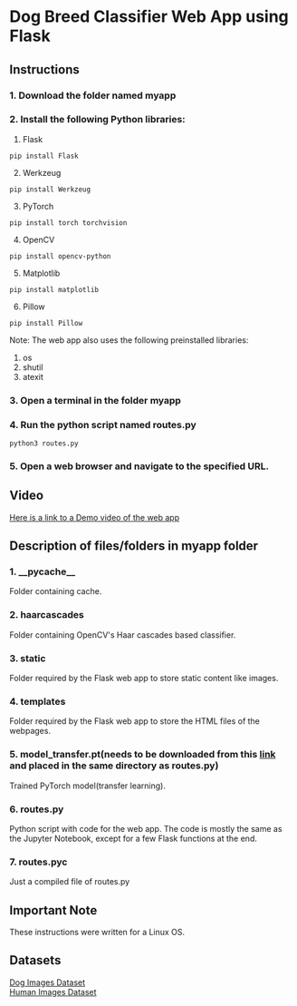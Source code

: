 # Dog Breed Classifier Web App using Flask


## Instructions

### 1. Download the folder named myapp

### 2. Install the following Python libraries:   

1. Flask

  `pip install Flask`

2. Werkzeug

  `pip install Werkzeug`

3. PyTorch

  `pip install torch torchvision`

4. OpenCV

  `pip install opencv-python`

5. Matplotlib

  `pip install matplotlib`

6. Pillow

  `pip install Pillow`

Note: The web app also uses the following preinstalled libraries:   
  1. os  
  2. shutil   
  3. atexit   


### 3. Open a terminal in the folder myapp

### 4. Run the python script named routes.py

   `python3 routes.py`  

### 5. Open a web browser and navigate to the specified URL.


## Video  
[Here is a link to a Demo video of the web app](https://youtu.be/duUZCrp7msc)


## Description of files/folders in myapp folder 


### 1. \_\_pycache\_\_    
Folder containing cache.

### 2. haarcascades  
Folder containing OpenCV's Haar cascades based classifier.  


### 3. static  
Folder required by the Flask web app to store static content like images. 

### 4. templates  
Folder required by the Flask web app to store the HTML files of the webpages.  

### 5. model_transfer.pt(needs to be downloaded from this [link](https://drive.google.com/file/d/1QjW0AYQ7a4f5LpwO3Ceexnd1g3xmcxiw/view?usp=sharing) and placed in the same directory as routes.py)  
Trained PyTorch model(transfer learning).

### 6. routes.py  
Python script with code for the web app. The code is mostly the same as the Jupyter Notebook, except for a few Flask functions at the end. 

### 7. routes.pyc  
Just a compiled file of routes.py


## Important Note

These instructions were written for a Linux OS. 

## Datasets   

[Dog Images Dataset](https://s3-us-west-1.amazonaws.com/udacity-aind/dog-project/dogImages.zip)     
[Human Images Dataset](https://s3-us-west-1.amazonaws.com/udacity-aind/dog-project/lfw.zip)
